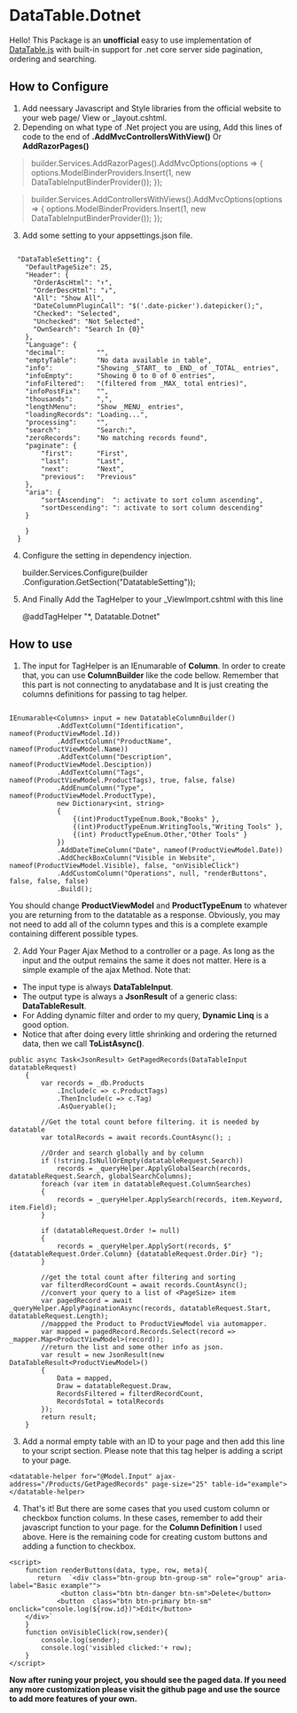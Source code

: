 ﻿# DataTable.Dotnet

Hello! This Package is an **unofficial** easy to use implementation of [DataTable.js](https://datatables.net/) with built-in support for .net core server side pagination, ordering and searching.
## How to Configure
1.  Add neessary Javascript and Style libraries from the official website to your web page/ View  or _layout.cshtml.
2. Depending on what type of .Net project you are using, Add this lines  of code to the end of **.AddMvcControllersWithView()** Or **AddRazorPages()**
> builder.Services.AddRazorPages().AddMvcOptions(options => {
        options.ModelBinderProviders.Insert(1, new DataTableInputBinderProvider());
});


> builder.Services.AddControllersWithViews().AddMvcOptions(options => {
    options.ModelBinderProviders.Insert(1, new DataTableInputBinderProvider());
});

3. Add some setting to your appsettings.json file. 

 
```

  "DataTableSetting": {
    "DefaultPageSize": 25,
    "Header": {
      "OrderAscHtml": "↑",
      "OrderDescHtml": "↓",
      "All": "Show All",
      "DateColumnPluginCall": "$('.date-picker').datepicker();",
      "Checked": "Selected",
      "Unchecked": "Not Selected",
      "OwnSearch": "Search In {0}"
    },
    "Language": {
    "decimal":        "",
    "emptyTable":     "No data available in table",
    "info":           "Showing _START_ to _END_ of _TOTAL_ entries",
    "infoEmpty":      "Showing 0 to 0 of 0 entries",
    "infoFiltered":   "(filtered from _MAX_ total entries)",
    "infoPostFix":    "",
    "thousands":      ",",
    "lengthMenu":     "Show _MENU_ entries",
    "loadingRecords": "Loading...",
    "processing":     "",
    "search":         "Search:",
    "zeroRecords":    "No matching records found",
    "paginate": {
        "first":      "First",
        "last":       "Last",
        "next":       "Next",
        "previous":   "Previous"
    },
    "aria": {
        "sortAscending":  ": activate to sort column ascending",
        "sortDescending": ": activate to sort column descending"
    }

    }
  }
```
4. Configure the setting in dependency injection.

    builder.Services.Configure<DatatableSetting>(builder
    .Configuration.GetSection("DatatableSetting"));

5. And Finally Add the TagHelper to your _ViewImport.cshtml with this line

    @addTagHelper "*, Datatable.Dotnet"

## How to use
1. The input for TagHelper is an IEnumarable of **Column**. In order to create that, you can use **ColumnBuilder** like the code bellow. Remember that this part is not connecting to anydatabase and It is just creating the columns definitions for passing to tag helper.
```

IEnumarable<Columns> input = new DatatableColumnBuilder()
            .AddTextColumn("Identification", nameof(ProductViewModel.Id))
            .AddTextColumn("ProductName", nameof(ProductViewModel.Name))
            .AddTextColumn("Description", nameof(ProductViewModel.Desciption))
            .AddTextColumn("Tags", nameof(ProductViewModel.ProductTags), true, false, false)
            .AddEnumColumn("Type", nameof(ProductViewModel.ProductType),
            new Dictionary<int, string>
            {
                {(int)ProductTypeEnum.Book,"Books" },
                {(int)ProductTypeEnum.WritingTools,"Writing Tools" },
                {(int) ProductTypeEnum.Other,"Other Tools" }
            })
            .AddDateTimeColumn("Date", nameof(ProductViewModel.Date))
            .AddCheckBoxColumn("Visible in Website", nameof(ProductViewModel.Visible), false, "onVisibleClick")
            .AddCustomColumn("Operations", null, "renderButtons", false, false, false)
            .Build();
```
You should change **ProductViewModel** and **ProductTypeEnum**  to whatever you are returning from to the datatable as a response. Obviously, you may not need to add all of the column types and this is a complete example containing different possible types.

 2. Add Your Pager Ajax Method to a controller or a page. As long as the input and the output remains the same it does not matter. Here is a simple example of the ajax Method.
Note that:
 - The input type is always **DataTableInput**. 
 - The output type is always a **JsonResult** of a generic class: **DataTableResult**.
 - For Adding dynamic filter and order to my query, **Dynamic Linq** is a good option.
 - Notice that after doing every little shrinking and ordering the returned data, then we call **ToListAsync()**.
```
public async Task<JsonResult> GetPagedRecords(DataTableInput datatableRequest)
    {
        var records = _db.Products
            .Include(c => c.ProductTags)
            .ThenInclude(c => c.Tag)
            .AsQueryable();

        //Get the total count before filtering. it is needed by datatable
        var totalRecords = await records.CountAsync(); ;

        //Order and search globally and by column
        if (!string.IsNullOrEmpty(datatableRequest.Search))
            records = _queryHelper.ApplyGlobalSearch(records, datatableRequest.Search, globalSearchColumns);
        foreach (var item in datatableRequest.ColumnSearches)
        {
            records = _queryHelper.ApplySearch(records, item.Keyword, item.Field);
        }

        if (datatableRequest.Order != null)
        {
            records = _queryHelper.ApplySort(records, $"{datatableRequest.Order.Column} {datatableRequest.Order.Dir} ");
        }

        //get the total count after filtering and sorting
        var filterdRecordCount = await records.CountAsync();
        //convert your query to a list of <PageSize> item
        var pagedRecord = await _queryHelper.ApplyPaginationAsync(records, datatableRequest.Start, datatableRequest.Length);
        //mappped the Product to ProductViewModel via automapper.
        var mapped = pagedRecord.Records.Select(record => _mapper.Map<ProductViewModel>(record));
        //return the list and some other info as json.
        var result = new JsonResult(new DataTableResult<ProductViewModel>()
        {
            Data = mapped,
            Draw = datatableRequest.Draw,
            RecordsFiltered = filterdRecordCount,
            RecordsTotal = totalRecords
        });
        return result;
    }
```
3. Add a normal empty table with an ID to your page and then add this line to your script section. Please note that this tag helper is adding a script to your page.

```
<datatable-helper for="@Model.Input" ajax-address="/Products/GetPagedRecords" page-size="25" table-id="example"></datatable-helper>
```

4. That's it! But there are some cases that you used custom column or checkbox function colums. In these cases, remember to add their javascript function to your page. for the **Column Definition** I used above. Here is the remaining code for creating custom buttons and adding a function to checkbox.

```
<script>
    function renderButtons(data, type, row, meta){
       return  `<div class="btn-group btn-group-sm" role="group" aria-label="Basic example"">
             <button class="btn btn-danger btn-sm">Delete</button>
            <button  class="btn btn-primary btn-sm" onclick="console.log(${row.id})">Edit</button>
    </div>`
    }
    function onVisibleClick(row,sender){
        console.log(sender);
        console.log('visibled clicked:'+ row);
    }
</script>
```
**Now after runing your project, you should see the paged data.
If you need any more customization please visit the github page and use the source to add more features of your own.**